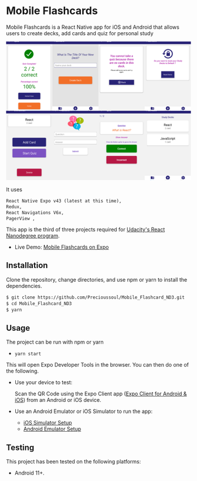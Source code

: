 # Mobile Flashcards

Mobile Flashcards is a React Native app for iOS and Android that allows users to create decks, add cards and quiz for personal study

![app](assets/App_screenshot_RN.png)

It uses 
```
React Native Expo v43 (latest at this time),
Redux, 
React Navigations V6x,
PagerView ,
```
This app is the third of three projects required for [Udacity's React Nanodegree program](https://www.udacity.com/course/react-nanodegree--nd019).

- Live Demo: [Mobile Flashcards on Expo](https://expo.dev/@precioussoul/mobile_flashcard)

## Installation

Clone the repository, change directories, and use npm or yarn to install the dependencies.

```bash
$ git clone https://github.com/Precioussoul/Mobile_Flashcard_ND3.git
$ cd Mobile_Flashcard_ND3
$ yarn
```

## Usage

The project can be run with npm or yarn

- `yarn start`

This will open Expo Developer Tools in the browser. You can then do one of the following.

- Use your device to test:

  Scan the QR Code using the Expo Client app ([Expo Client for Android & iOS](https://expo.dev/@precioussoul/mobile_flashcard)) from an Android or iOS device.

- Use an Android Emulator or iOS Simulator to run the app:
  - [iOS Simulator Setup](https://docs.expo.dev/get-started/installation/)
  - [Android Emulator Setup](https://docs.expo.dev/get-started/installation/)

## Testing

This project has been tested on the following platforms:

- Android 11+.
